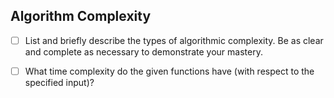 ## Algorithm Complexity
* [ ] List and briefly describe the types of algorithmic complexity. Be as clear and complete as necessary to demonstrate your mastery.
* [ ] What time complexity do the given functions have (with respect to the specified input)?

